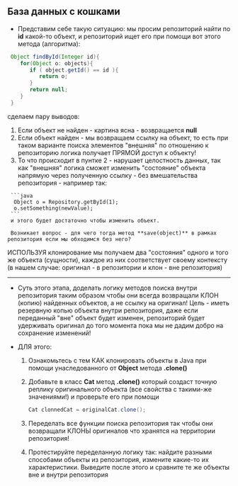 ## База данных с кошками

* Представим себе такую ситуацию: мы просим репозиторий найти по **id** какой-то объект, и репозиторий ищет его при помощи вот этого метода (алгоритма):
 
 ```java
  Object findById(Integer id){
     for(Object o: objects){
        if ( object.getId() == id ){
           return o;
        } 
        return null;
     }
  }

 ``` 
 сделаем пару выводов:
   1. Если объект не найден - картина ясна - возвращается **null**
   2. Если объект найден - мы возвращаем ссылку на объект, то есть при таком варианте поиска элементов "внешняя" по отношению к репозиторию логика получает ПРЯМОЙ доступ к объекту!
   3. То что происходит в пунтке 2 - нарушает целостность данных, так как "внешняя" логика сможет изменить "состояние" объекта напрямую через полученную ссылку - без вмешательства репозитория - например так:

     ```java
      Object o = Repository.getById(1);
      o.setSomething(newValue);
     ``` 
     и этого будет достаточно чтобы изменить объект. 
     
     Возникает вопрос - для чего тогда метод **save(object)** в рамках репозитория если мы обходимся без него?

ИСПОЛЬЗУЯ клонирование мы получаем два "состояния" одного и того же объекта (сущности), каждое из них соответствует своему контексту (в нашем случае: оригинал - в репозитории и клон - вне репозитория)

---

* Суть этого этапа, доделать логику методов поиска внутри репозитория таким образом чтобы они всегда возвращали КЛОН (копию) найденных объектов, а не ссылку на оригинал! Цель - иметь резервную копью объекта внутри репозитория, даже если переданный "вне" объект будет изменен, репозиторий будет удерживать оригинал до того момента пока мы не дадим добро на сохранение изменений!

* ДЛЯ этого:
  1. Ознакомьтесь с тем КАК клонировать объекты в Java при помощи унаследованного от **Object** метода **.clone()**   
  2. Добавьте в класс **Cat** метод **.clone()** который создаст точную реплику оригинального объекта (все свойства с такими-же значениями!) и проверьте его при помощи

     ```java
     Cat clonnedCat = originalCat.clone();
     ```
  3. Переделать все функции поиска репозитория так чтобы они возвращали КЛОНЫ оригиналов что хранятся на территории репозитория!
  4. Протестируйте переделанную логику так: найдите разными способами объекты из репозитория, измените какие-то их характеристики. Выведите после этого и сравните те же объекты вне и внутри репозитория